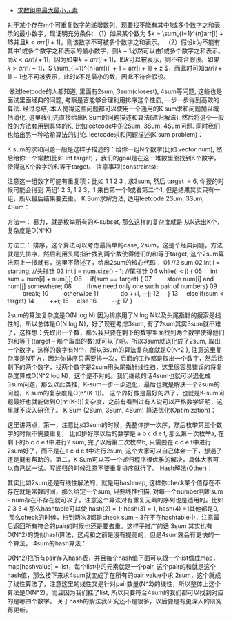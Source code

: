 

- [求数组中最大最小元素](https://zhuanlan.zhihu.com/p/23105439)


对于某个存在m个可重复数字的递增数列，现要找不能有其中1或多个数字之和表示的最小数字，现证明充分条件:
（1）如果某个数为 $k = \sum_{i=1}^{n}arr[i] + 1$并且$k < arr[i + 1]$，则该数字不可被多个数字之和表示。
（2）假设$k$为不能有其中1或多个数字之和表示的最小数字，则$k -1$必然可以由1或多个数字之和表示。而$k < arr[i+1]$，因为如果$k = arr[i+1]$，即$k$可以被表示，则不符合假设。如果$k > arr[i+1]$，$ \sum_{i=1}^{n}arr[i]  + 1 = arr[i + 1] + z $，而此时可知$arr[i + 1] - 1$也不可被表示，此时$k$不是最小的数，因此不符合假设。



 做过leetcode的人都知道, 里面有2sum, 3sum(closest), 4sum等问题, 这些也是面试里面经典的问题, 考察是否能够合理利用排序这个性质, 一步一步得到高效的算法. 经过总结, 本人觉得这些问题都可以使用一个通用的K sum求和问题加以概括消化, 这里我们先直接给出K Sum的问题描述和算法(递归解法), 然后将这个一般性的方法套用到具体的K, 比如leetcode中的2Sum, 3Sum, 4Sum问题. 同时我们也给出另一种哈希算法的讨论.
leetcode求和问题描述(K sum problem)：


K sum的求和问题一般是这样子描述的：给你一组N个数字(比如 vector<int> num), 然后给你一个常数(比如 int target) ，我们的goal是在这一堆数里面找到K个数字，使得这K个数字的和等于target。
注意事项(constraints):


注意这一组数字可能有重复项：比如 1 1 2 3 , 求3sum, 然后 target  = 6, 你搜的时候可能会得到 两组1 2 3, 1 2 3，1 来自第一个1或者第二个1, 但是结果其实只有一组，所以最后结果要去重。
K Sum求解方法, 适用leetcode 2Sum, 3Sum, 4Sum：


方法一： 暴力，就是枚举所有的K-subset, 那么这样的复杂度就是 从N选出K个，复杂度是O(N^K)


方法二： 排序，这个算法可以考虑最简单的case, 2sum，这是个经典问题，方法就是先排序，然后利用头尾指针找到两个数使得他们的和等于target, 这个2sum算法网上一搜就有，这里不赘述了，给出2sum的核心代码：
01
	//2 sum
02
	int i = starting; //头指针
03
	int j = num.size() - 1; //尾指针
04
	while(i < j) {
05
	    int sum = num[i] + num[j];
06
	    if(sum == target) {
07
	        store num[i] and num[j] somewhere;
08
	        if(we need only one such pair of numbers)
09
	            break;
10
	        otherwise
11
	            do ++i, --j;
12
	    }
13
	    else if(sum < target)
14
	        ++i;
15
	    else
16
	        --j;
17
	}


2sum的算法复杂度是O(N log N) 因为排序用了N log N以及头尾指针的搜索是线性的，所以总体是O(N log N)，好了现在考虑3sum, 有了2sum其实3sum就不难了，这样想：先取出一个数，那么我只要在剩下的数字里面找到两个数字使得他们的和等于(target – 那个取出的数)就可以了吧。所以3sum就退化成了2sum, 取出一个数字，这样的数字有N个，所以3sum的算法复杂度就是O(N^2 ), 注意这里复杂度是N平方，因为你排序只需要排一次，后面的工作都是取出一个数字，然后找剩下的两个数字，找两个数字是2sum用头尾指针线性扫，这里很容易错误的将复杂度算成O(N^2 log N)，这个是不对的。我们继续的话4sum也就可以退化成3sum问题，那么以此类推，K-sum一步一步退化，最后也就是解决一个2sum的问题，K sum的复杂度是O(n^(K-1))。 这个界好像是最好的界了，也就是K-sum问题最好也就能做到O(n^(K-1))复杂度，之前有看到过有人说可以严格数学证明，这里就不深入研究了。
K Sum (2Sum, 3Sum, 4Sum) 算法优化(Optimization)：


这里讲两点，第一，注意比如3sum的时候，先整体排一次序，然后枚举第三个数字的时候不需要重复， 比如排好序以后的数字是 a b c d e f, 那么第一次枚举a, 在剩下的b c d e f中进行2 sum, 完了以后第二次枚举b, 只需要在 c d e f中进行2sum好了，而不是在a c d e f中进行2sum, 这个大家可以自己体会一下，想通了还是挺有帮助的。第二，K Sum可以写一个递归程序很优雅的解决，具体大家可以自己试一试。写递归的时候注意不要重复排序就行了。
Hash解法(Other)：


其实比如2sum还是有线性解法的，就是用hashmap, 这样你check某个值存在不存在就是常数时间，那么给定一个sum, 只要线性扫描, 对每一个number判断sum – num存在不存在就可以了。注意这个算法对有重复元素的序列也是适用的。比如 2 3 3 4 那么hashtable可以使 hash(2) = 1; hash(3) = 1, hash(4) =1其他都是0,  那么check的时候，扫到两次3都是check sum – 3在不在hashtable中，注意最后返回所有符合的pair的时候也还是要去重。这样子推广的话 3sum 其实也有O(N^2)的类似hash算法，这点和之前是没有提高的，但是4sum就会有更快的一个算法。
4sum的hash算法：


O(N^2)把所有pair存入hash表，并且每个hash值下面可以跟一个list做成map， map[hashvalue] = list，每个list中的元素就是一个pair, 这个pair的和就是这个hash值，那么接下来求4sum就变成了在所有的pair value中求 2sum，这个就成了线性算法了，注意这里的线性又是针对pair数量(N^2)的线性，所以整体上这个算法是O(N^2)，而且因为我们挂了list, 所以只要符合4sum的我们都可以找到对应的是哪四个数字。
关于hash的解法我研究还不是很多，以后要是有更深入的研究再更新。
